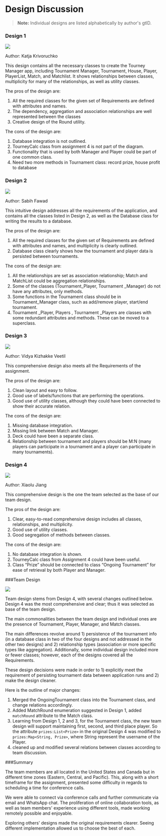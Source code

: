 Design Discussion
===================
> **Note:**
> Individual designs are listed alphabetically by author's gtID.

### Design 1

![](https://github.gatech.edu/gt-omscs-se-2017spring/6300Spring17Team50/blob/master/GroupProject/Design-Team/design1.jpg)

Author: Katja Krivoruchko

This design contains all the necessary classes to create the Tourney Manager app, including Tournament Manager, Tournament, House, Player, PlayerList, Match, and Matchlist. It shows relationships between classes, multiplicity for many of the relationships, as well as utility classes.

The pros of the design are:

1. All the required classes for the given set of Requirements are defined with attributes and names.
2. The dependency, aggregation and association relationships are well  represented between the classes 
3. Creative design of the Round utility.

The cons of the design are:

1. Database integration is not outlined.
2. TourneyCalc class from assignment 4 is not part of the diagram.
3. Functionality that is used by both Manager and Player could be part of one common class.
4. Need two more methods in Tournament class: record prize, house profit to database

### Design 2

![](https://github.gatech.edu/gt-omscs-se-2017spring/6300Spring17Team50/blob/master/GroupProject/Design-Team/design2.jpg)

Author: Sabih Fawad

This intuitive design addresses all the requirements of the application, and contains all the classes listed in Design 2, as well as the Database class for writing the results to a database.

The pros of the design are:

1. All the required classes for the given set of Requirements are defined with attributes and names, and multiplicity is clearly outlined.
2. Database class clearly shows how the tournament and player data is persisted between tournaments.

The cons of the design are:

1. All the relationships are set as association relationship; Match and MatchList could be aggregation relationships. 
2. Some of the classes (Tournament_Player,  Tournament _Manager) do not have any attributes, only methods.
3. Some functions in the Tournament class should be in Tournament_Manager class, such as add/remove player, start/end tournament.
4. Tournament _Player, Players , Tournament _Players are classes with some redundant attributes and methods. These can be moved to a superclass.

### Design 3

![](https://github.gatech.edu/gt-omscs-se-2017spring/6300Spring17Team50/blob/master/GroupProject/Design-Team/design3.jpg)

Author: Vidya Kizhakke Veetil

This comprehensive design also meets all the Requirements of the assignment. 

The pros of the design are:

1. Clean layout and easy to follow.
2. Good use of labels/functions that are performing the operations.
3. Good use of utility classes, although they could have been connected to show their accurate relation.

The cons of the design are:

1.  Missing database integration.
2.  Missing link between Match and Manager.
3.  Deck could have been a separate class.
4.  Relationship between tournament and players should be M:N (many players can participate in a tournament and a player can participate in many tournaments). 


### Design 4

![](https://github.gatech.edu/gt-omscs-se-2017spring/6300Spring17Team50/blob/master/GroupProject/Design-Team/design4.jpg)

Author: Xiaolu Jiang

This comprehensive design is the one the team selected as the base of our team design.

The pros of the design are:

1. Clear, easy-to-read comprehensive design includes all classes, relationships, and multiplicity.
2. Good use of utility classes.
3. Good segregation of methods between classes.

The cons of the design are:

1. No database integration is shown.
2. TourneyCalc class from Assignment 4 could have been useful.
3. Class “Prize” should be connected to class “Ongoing Tournament” for ease of retrieval by both Player and Manager.
  

###Team Design

![](https://github.gatech.edu/gt-omscs-se-2017spring/6300Spring17Team50/blob/master/GroupProject/Design-Team/team.jpg)

Team design stems from Design 4, with several changes outlined below. Design 4 was the most comprehensive and clear; thus it was selected as base of the team design.

The main commonalities between the team design and individual ones are the presence of Tournament, Player, Manager, and Match classes.

The main differences revolve around 1) persistence of the tournament info (in a database class in two of the four designs and not addressed in the other two designs) and 2) relationship types (association or more specific types like aggregation). Additionally, some individual design included more or fewer classes; however, each of the designs covered all the Requirements. 

These design decisions were made in order to 1) explicitly meet the requirement of persisting tournament data between application runs and 2) make the design cleaner.

Here is the outline of major changes:

1. Merged the OngoingTournament class into the Tournament class, and change relations accordingly.
2. Added MatchRound enumeration suggested in Design 1, added `matchRound` attribute to the Match class.
3. Learning from Design 1, 2 and 3, for the Tournament class, the new team design will support maintaining first, second, and third place player. So the attribute `prizes:List<Prize>` in the original Design 4 was modified to `prizes:Map<String, Prize>`, where String represent the username of the Player.
4. cleaned up and modified several relations between classes according to team discussion.

###Summary

The team members are all located in the United States and Canada but in different time zones (Eastern, Central, and Pacific).  This, along with a short timeframe for the assignment, presented some difficulty in regards to scheduling a time for conference calls. 

We were able to connect via conference calls and further communicate via email and WhatsApp chat. The proliferation of online collaboration tools, as well as team members' experience using different tools, made working remotely possible and enjoyable. 

Exploring others' designs made the original requirements clearer. Seeing different implementation allowed us to choose the best of each.
